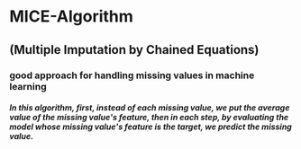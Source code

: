 # MICE-Algorithm
## (Multiple Imputation by Chained Equations)
### good approach for handling missing values in machine learning

##### In this algorithm, first, instead of each missing value, we put the average value of the missing value's feature, then in each step, by evaluating the model whose missing value's feature is the target, we predict the missing value.
